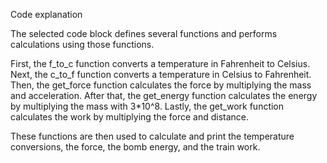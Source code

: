 Code explanation

The selected code block defines several functions and performs calculations using those functions.

First, the f_to_c function converts a temperature in Fahrenheit to Celsius. Next, the c_to_f function converts a temperature in Celsius to Fahrenheit. Then, the get_force function calculates the force by multiplying the mass and acceleration. After that, the get_energy function calculates the energy by multiplying the mass with 3*10^8. Lastly, the get_work function calculates the work by multiplying the force and distance.

These functions are then used to calculate and print the temperature conversions, the force, the bomb energy, and the train work.
